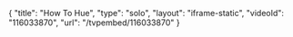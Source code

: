{
    "title": "How To Hue",
    "type": "solo",
    "layout": "iframe-static",
    "videoId": "116033870",
    "url": "\/tvpembed\/116033870"
}